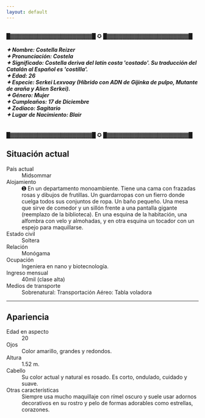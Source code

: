 ```yaml
---
layout: default
---
```

<br>█▓▓▓▓▓▓▓▓▓▓▓▓▓▓▓▓▓▓▓▓▓█ ✪ █▓▓▓▓▓▓▓▓▓▓▓▓▓▓▓▓▓▓▓▓▓█ 

####  _**✦ Nombre:** Costella Reizer <br> **✦ Pronunciación:** Costela <br> **✦ Significado:** Costella deriva del latín costa 'costado'. Su traducción del Catalán al Español es 'costilla'.<br> **✦ Edad:** 26 <br> **✦ Especie:** Serkei Lexvoay (Híbrido con ADN de Gijinka de pulpo, Mutante de araña y Alien Serkei). <br> **✦ Género:** Mujer <br> **✦ Cumpleaños:** 17 de Diciembre <br> **✦ Zodíaco:** Sagitario <br> **✦ Lugar de Nacimiento:** Blair_

<br>█▓▓▓▓▓▓▓▓▓▓▓▓▓▓▓▓▓▓▓▓▓█ ✪ █▓▓▓▓▓▓▓▓▓▓▓▓▓▓▓▓▓▓▓▓▓█ 

## Situación actual

<dt>País actual</dt>  <dd>Midsommar</dd>
<dt>Alojamiento</dt>  <dd>➊ En un departamento monoambiente. Tiene una cama con frazadas rosas y dibujos de frutillas. Un guardarropas con un fierro donde cuelga todos sus conjuntos de ropa. Un baño pequeño. Una mesa que sirve de comedor y un sillón frente a una pantalla gigante (reemplazo de la biblioteca). En una esquina de la habitación, una alfombra con velo y almohadas, y en otra esquina un tocador con un espejo para maquillarse. </dd>
<dt>Estado civil</dt>  <dd>Soltera</dd>
<dt>Relación</dt>  <dd>Monógama</dd>
<dt>Ocupación</dt>  <dd>Ingeniera en nano y biotecnología.</dd>
<dt>Ingreso mensual</dt>  <dd>40mil (clase alta)</dd>
<dt>Medios de transporte</dt> 
<dd>Sobrenatural: Transportación 
Aéreo: Tabla voladora </dd>


* * *

## Apariencia

<dt>Edad en aspecto</dt> 
<dd>20</dd>
<dt>Ojos</dt>  <dd>Color amarillo, grandes y redondos. </dd>
<dt>Altura</dt>  <dd>1.52 m.</dd>
<dt>Cabello</dt>  <dd>Su color actual y natural es rosado. Es corto, ondulado, cuidado y suave. </dd>
<dt>Otras características</dt> <dd>Siempre usa mucho maquillaje con rímel oscuro y suele usar adornos decorativos en su rostro y pelo de formas adorables como estrellas, corazones.
</dd>
